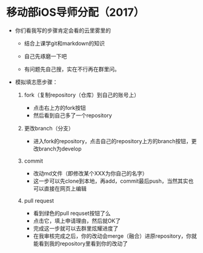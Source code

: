 # 移动部iOS导师分配（2017）

- 你们看我写的步骤肯定会看的云里雾里的

  - 结合上课学git和markdown的知识


  - 自己先琢磨一下吧
  - 有问题先自己搜，实在不行再在群里问。

- 模拟填志愿步骤：

  1. fork（复制repository（仓库）到自己的账号上）
     - 点击右上方的fork按钮
     - 然后看到自己多了一个repository
  2. 更改branch（分支）
     - 进入fork的repository，点击自己的repository上方的branch按钮，更改branch为develop
  3. commit
     - 改动md文件（即修改某个XXX为你自己的名字）
     - 这一步可以先clone到本地，再add，commit最后push，当然其实也可以直接在网页上编辑


  4. pull request
     - 看到绿色的pull requset按钮了么
     - 点击它，填上申请理由，然后就OK了
     - 完成这一步就可以去群里炫耀进度了
     - 在我审核完成之后，你的改动会merge（融合）进原repository，你就能看到我的repository里看到你的改动了
